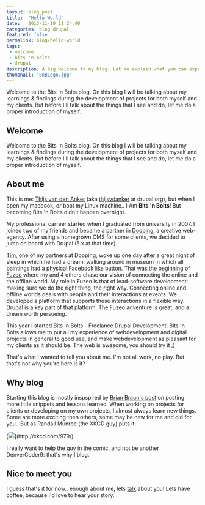 ```yaml
---
layout: blog_post
title:  "Hello World"
date:   2013-11-10 11:24:40
categories: blog drupal
featured: false
permalink: blog/hello-world
tags: 
 - welcome
 - bits 'n bolts
 - drupal
description: A big welcome to my blog! Let me explain what you can expect of it in the future.
thumbnail: "BnBLogo.jpg"
---
```

<div class="project-excerpt">
	<div id="intro" class="tk-daniel">
		Welcome to the Bits 'n Bolts blog.
On this blog I will be talking about my learnings & findings during the development of projects for both myself and my clients. But before I'll talk about the things that I see and do, let me do a proper introduction of myself.
	</div>
	<div class="rsCaption"></div>
</div>

<!-- more -->

## Welcome
Welcome to the Bits 'n Bolts blog.
On this blog I will be talking about my learnings & findings during the development of projects for both myself and my clients. But before I'll talk about the things that I see and do, let me do a proper introduction of myself.

## About me
This is me: [Thijs van den Anker](/about-me/) (aka [thijsvdanker](https://drupal.org/user/234472) at drupal.org), but when I open my macbook, or boot my Linux machine.. I Am __Bits 'n Bolts__! But becoming Bits 'n Bolts didn't happen overnight.

My professional carreer started when I graduated from university in 2007. I joined two of my friends and became a partner in [Dooping](http://www.dooping.nl), a creative web-agency. After using a homegrown CMS for some clients, we decided to jump on board with Drupal (5.x at that time).

[Tim](http://www.timdj.nl), one of my partners at Dooping, woke up one day after a great night of sleep in which he had a dream: walking around in museum in which all paintings had a physical Facebook like button.
That was the beginning of [Fuzeo](http://www.fuzeo.com) where my and 4 others chase our vision of connecting the online and the offline world. My role in Fuzeo is that of lead-software development: making sure we do the right thing, the right way.
Connecting online and offline worlds deals with people and their interactions at events. We developed a platform that supports these interactions in a flexible way. Drupal is a key part of that platform. The Fuzeo adventure is great, and a dream worth persueing.

This year I started Bits 'n Bolts - Freelance Drupal Development. Bits 'n Bolts allows me to put all my experience of webdevelopment and digital projects in general to good use, and make webdevelopment as pleasant for my clients as it should be.
The web is awesome, you should try it ;)

That's what I wanted to tell you about me. I'm not all work, no play. But that's not why you're here is it?

## Why blog
Starting this blog is mostly inspspired by [Brian Braun's post](http://bryanbraun.com/2013/09/21/please-stop-stewing-and-start-blogging-about-drupal) on posting more little snippets and lessons learned.
When working on projects for clients or developing on my own projects, I almost always learn new things.
Some are more exciting then others, some may be new for me and old for you.. But as Randall Munroe (the XKCD guy) puts it:
<div class="clear">
[<img src="http://imgs.xkcd.com/comics/wisdom_of_the_ancients.png">](http://xkcd.com/979/)
</div>

I really want to help the guy in the comic, and not be another DenverCoder9: that's why I blog.

## Nice to meet you
I guess that's it for now.. enough about me, lets [talk](/contact/) about you!
Lets have coffee, because I'd love to hear your story.